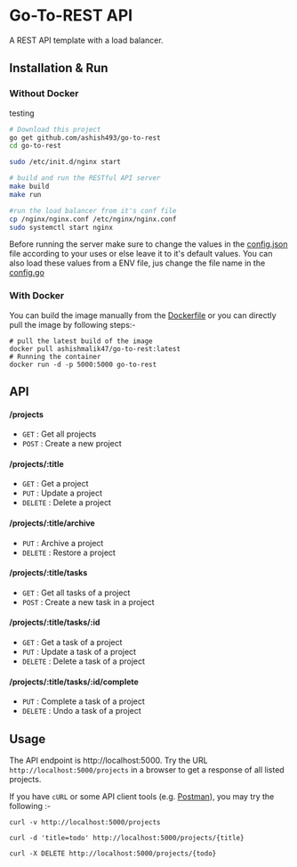 # Go-To-REST API 
A REST API template with a load balancer.

## Installation & Run

### Without Docker

testing
```bash
# Download this project
go get github.com/ashish493/go-to-rest
cd go-to-rest

sudo /etc/init.d/nginx start 

# build and run the RESTful API server
make build
make run

#run the load balancer from it's conf file
cp /nginx/nginx.conf /etc/nginx/nginx.conf
sudo systemctl start nginx
```
Before running the server make sure to change the values in the [config.json](https://github.com/ashish493/go-to-rest/blob/main/config.go) file according to your uses or else leave it to it's default values. You can also load these values from a ENV file, jus change the file name in the [config.go](https://github.com/ashish493/go-to-rest/blob/main/config.go)

### With Docker
You can build the image manually from the [Dockerfile](https://github.com/ashish493/go-to-rest/blob/main/Dockerfile) or you can directly pull the image by following steps:-
```shell
# pull the latest build of the image
docker pull ashishmalik47/go-to-rest:latest
# Running the container
docker run -d -p 5000:5000 go-to-rest
```
## API

#### /projects
* `GET` : Get all projects
* `POST` : Create a new project

#### /projects/:title
* `GET` : Get a project
* `PUT` : Update a project
* `DELETE` : Delete a project

#### /projects/:title/archive
* `PUT` : Archive a project
* `DELETE` : Restore a project 

#### /projects/:title/tasks
* `GET` : Get all tasks of a project
* `POST` : Create a new task in a project

#### /projects/:title/tasks/:id
* `GET` : Get a task of a project
* `PUT` : Update a task of a project
* `DELETE` : Delete a task of a project

#### /projects/:title/tasks/:id/complete
* `PUT` : Complete a task of a project
* `DELETE` : Undo a task of a project

## Usage
The API endpoint is http://localhost:5000.
Try the URL `http://localhost:5000/projects` in a browser to get a response of all listed projects. 

If you have `cURL` or some API client tools (e.g. [Postman](https://www.getpostman.com/)), you may try the following :-

```shell
curl -v http://localhost:5000/projects

curl -d 'title=todo' http://localhost:5000/projects/{title}

curl -X DELETE http://localhost:5000/projects/{todo}
```
